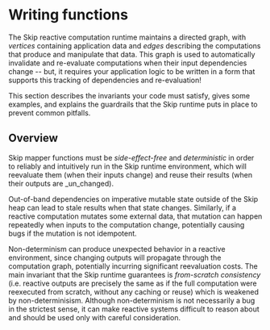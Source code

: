 # Writing functions

The Skip reactive computation runtime maintains a directed graph, with _vertices_ containing application data and _edges_ describing the computations that produce and manipulate that data.
This graph is used to automatically invalidate and re-evaluate computations when their input dependencies change -- but, it requires your application logic to be written in a form that supports this tracking of dependencies and re-evaluation!

This section describes the invariants your code must satisfy, gives some examples, and explains the guardrails that the Skip runtime puts in place to prevent common pitfalls.

## Overview

Skip mapper functions must be _side-effect-free_ and _deterministic_ in order to reliably and intuitively run in the Skip runtime environment, which will reevaluate them (when their inputs change) and reuse their results (when their outputs are _un_changed).

Out-of-band dependencies on imperative mutable state outside of the Skip heap can lead to stale results when that state changes.
Similarly, if a reactive computation mutates some external data, that mutation can happen repeatedly when inputs to the computation change, potentially causing bugs if the mutation is not idempotent.

Non-determinism can produce unexpected behavior in a reactive environment, since changing outputs will propagate through the computation graph, potentially incurring significant reevaluation costs.
The main invariant that the Skip runtime guarantees is _from-scratch consistency_ (i.e. reactive outputs are precisely the same as if the full computation were reexecuted from scratch, without any caching or reuse) which is weakened by non-determinisism.
Although non-determinism is not necessarily a bug in the strictest sense, it can make reactive systems difficult to reason about and should be used only with careful consideration.
